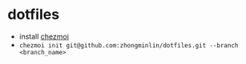 # dotfiles
- install [chezmoi](https://github.com/twpayne/chezmoi)
- ```chezmoi init git@github.com:zhongminlin/dotfiles.git --branch <branch_name>```
